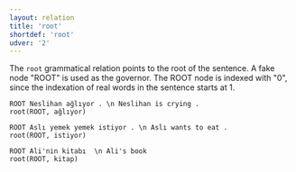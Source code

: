 ```yaml
---
layout: relation
title: 'root'
shortdef: 'root'
udver: '2'
---
```


The `root` grammatical relation points to the root of the sentence.
A fake node "ROOT" is used as the governor.
The ROOT node is indexed with "0", since the indexation of real words in the sentence starts at 1.
<!-- Interlanguage links updated Čt lis 12 09:43:39 CET 2020 -->

~~~ sdparse
ROOT Neslihan ağlıyor . \n Neslihan is crying .
root(ROOT, ağlıyor)
~~~

~~~ sdparse
ROOT Aslı yemek yemek istiyor . \n Aslı wants to eat .
root(ROOT, istiyor)
~~~

~~~ sdparse
ROOT Ali'nin kitabı  \n Ali's book
root(ROOT, kitap)
~~~
